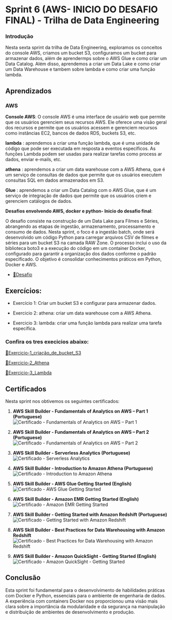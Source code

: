 # Sprint 6 (AWS- INICIO DO DESAFIO FINAL) - Trilha de Data Engineering

### Introdução

Nesta sexta sprint da trilha de Data Engineering, exploramos os conceitos do console AWS, criamos um bucket S3, configuramos um bucket para armazenar dados, além de aprendermps sobre o AWS Glue e como criar um Data Catalog. Além disso, aprendemos a criar um Data Lake e como criar um Data Warehouse e tambem sobre lambda e como criar uma função lambda.
## Aprendizados

### AWS
 **Console AWS**: O console AWS é uma interface de usuário web que permite que os usuários gerenciem seus recursos AWS. Ele oferece uma visão geral dos recursos e permite que os usuários acessem e gerenciem recursos como instâncias EC2, bancos de dados RDS, buckets S3, etc.

 **lambda** : aprendemos a criar uma função lambda, que é uma unidade de código que pode ser executada em resposta a eventos específicos. As funções Lambda podem ser usadas para realizar tarefas como process ar dados, enviar e-mails, etc.

 **athena** : aprendemos a criar um data warehouse com a AWS Athena, que é um serviço de consultas de dados que permite que os usuários executem consultas SQL em dados armazenados em S3.

 **Glue** : aprendemos a criar um Data Catalog com o AWS Glue, que é um serviço de integração de dados que permite que os usuários criem e gerenciem catálogos de dados.
 

**Desafios envolvendo AWS, docker e python- Inicio do desafio final**: 

O desafio consiste na construção de um Data Lake para Filmes e Séries, abrangendo as etapas de ingestão, armazenamento, processamento e consumo de dados. Nesta sprint, o foco é a ingestão batch, onde será desenvolvido um código Python para carregar arquivos CSV de filmes e séries para um bucket S3 na camada RAW Zone. O processo inclui o uso da biblioteca boto3 e a execução do código em um container Docker, configurado para garantir a organização dos dados conforme o padrão especificado. O objetivo é consolidar conhecimentos práticos em Python, Docker e AWS.

- [📁Desafio](../sprint_6/desafio)



## Exercícios: 

- Exercício 1: Criar um bucket S3 e configurar para armazenar dados.

- Exercicio 2: athena: criar um data warehouse com a AWS Athena.

- Exercicio 3: lambda: criar uma função lambda para realizar uma tarefa específica.

### Confira os tres execicios abaixo:

 [📁Exercicio-1_criação_de_bucket_S3](../sprint_6/exercicios/README_exercicio.md)

  [📁Exercicio-2_Athena](../sprint_6/exercicios/README_athena.md)

   [📁Exercicio-3_Lambda](../sprint_6/exercicios/README_lambda.md)

## Certificados
Nesta sprint nos obtivemos os seguintes certificados: 

1. **AWS Skill Builder - Fundamentals of Analytics on AWS – Part 1 (Portuguese)**  
   ![Certificado - Fundamentals of Analytics on AWS – Part 1](../sprint_6/certificados/pt-p1.png)

2. **AWS Skill Builder - Fundamentals of Analytics on AWS – Part 2 (Portuguese)**  
   ![Certificado - Fundamentals of Analytics on AWS – Part 2](../sprint_6/certificados/pt-p2.png)

3. **AWS Skill Builder - Serverless Analytics (Portuguese)**  
   ![Certificado - Serverless Analytics](../sprint_6/certificados/servereless.png)

4. **AWS Skill Builder - Introduction to Amazon Athena (Portuguese)**  
   ![Certificado - Introduction to Amazon Athena](../sprint_6/certificados/athena.png)

5. **AWS Skill Builder - AWS Glue Getting Started (English)**  
   ![Certificado - AWS Glue Getting Started](../sprint_6/certificados/glue.png)

6. **AWS Skill Builder - Amazon EMR Getting Started (English)**  
   ![Certificado - Amazon EMR Getting Started](../sprint_6/certificados/EMR.png)

7. **AWS Skill Builder - Getting Started with Amazon Redshift (Portuguese)**  
   ![Certificado - Getting Started with Amazon Redshift](../sprint_6/certificados/redshift.png)

8. **AWS Skill Builder - Best Practices for Data Warehousing with Amazon Redshift**  
   ![Certificado - Best Practices for Data Warehousing with Amazon Redshift](../sprint_6/certificados/dest_redshift.png)

9. **AWS Skill Builder - Amazon QuickSight - Getting Started (English)**  
   ![Certificado - Amazon QuickSight - Getting Started](../sprint_6/certificados/quik.png)

## Conclusão

Esta sprint foi fundamental para o desenvolvimento de habilidades práticas com Docker e Python, essenciais para o ambiente de engenharia de dados. A experiência com containers Docker nos proporcionou uma visão mais clara sobre a importância da modularidade e da segurança na manipulação e distribuição de ambientes de desenvolvimento e produção.



